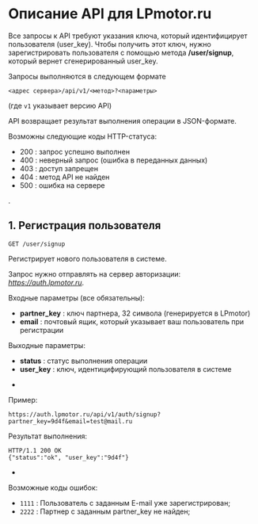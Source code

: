 # Описание API для LPmotor.ru

Все запросы к API требуют указания ключа, который идентифицирует пользователя (user_key).
Чтобы получить этот ключ, нужно зарегистрировать пользователя с помощью метода __/user/signup__, который вернет сгенерированный user_key.

Запросы выполняются в следующем формате

    <адрес сервера>/api/v1/<метод>?<параметры>

(где `v1` указывает версию API)

API возвращает результат выполнения операции в JSON-формате.

Возможны следующие коды HTTP-статуса:

* 200 : запрос успешно выполнен
* 400 : неверный запрос (ошибка в переданных данных)
* 403 : доступ запрещен
* 404 : метод API не найден
* 500 : ошибка на сервере

.

## 1. Регистрация пользователя

    GET /user/signup

Регистрирует нового пользователя в системе.

Запрос нужно отправлять на сервер авторизации: _https://auth.lpmotor.ru_.

Входные параметры (все обязательны):

* __partner_key__ : ключ партнера, 32 символа (генерируется в LPmotor)
* __email__ : почтовый ящик, который указывает ваш пользователь при регистрации

Выходные параметры:

* __status__ : статус выполнения операции
* __user_key__ : ключ, идентицифирующий пользователя в системе

-

Пример:

    https://auth.lpmotor.ru/api/v1/auth/signup?partner_key=9d4f&email=test@mail.ru

Результат выполнения:

    HTTP/1.1 200 OK
    {"status":"ok", "user_key":"9d4f"}

-

Возможные коды ошибок:

* `1111` : Пользователь с заданным E-mail уже зарегистрирован;
* `2222` : Партнер с заданным partner_key не найден;